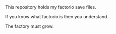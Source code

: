 This repository holds my factorio save files.

If you know what factorio is then you understand...

The factory must grow.
